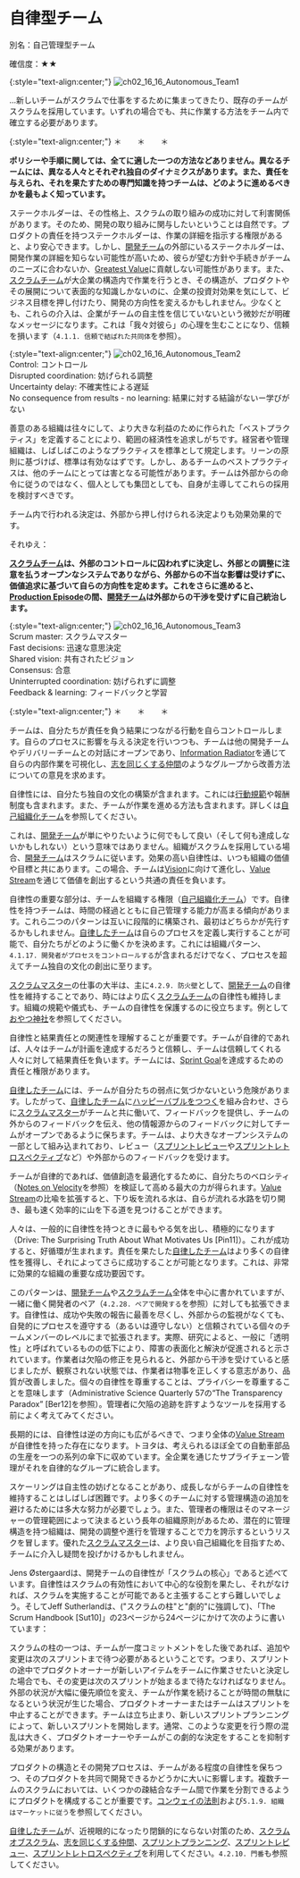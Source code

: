 # 自律型チーム

別名：自己管理型チーム

確信度：★★

{:style="text-align:center;"}
![ch02_16_16_Autonomous_Team1](Images/ch02_16_16_Autonomous_Team1.png)

...新しいチームがスクラムで仕事をするために集まってきたり、既存のチームがスクラムを採用しています。いずれの場合でも、共に作業する方法をチーム内で確立する必要があります。

{:style="text-align:center;"}
＊　　＊　　＊

**ポリシーや手順に関しては、全てに適した一つの方法などありません。異なるチームには、異なる人々とそれぞれ独自のダイナミクスがあります。また、責任を与えられ、それを果たすための専門知識を持つチームは、どのように進めるべきかを最もよく知っています。**

ステークホルダーは、その性格上、スクラムの取り組みの成功に対して利害関係があります。そのため、開発の取り組みに関与したいということは自然です。プロダクトの責任を持つステークホルダーは、作業の詳細を指示する権限があると、より安心できます。しかし、[開発チーム](ch02_14_14_Development_Team.md)の外部にいるステークホルダーは、開発作業の詳細を知らない可能性が高いため、彼らが望む方針や手続きがチームのニーズに合わないか、[Greatest Value](https://sites.google.com/a/scrumplop.org/published-patterns/value-stream/greatest-value)に貢献しない可能性があります。また、​[スクラムチーム](ch02_07_7_Scrum_Team.md)​が大企業の構造内で作業を行うとき、その構造が、プロダクトやその展開について表面的な知識しかないのに、企業の投資対効果を気にして、ビジネス目標を押し付けたり、開発の方向性を変えるかもしれません。少なくとも、これらの介入は、企業がチームの自主性を信じていないという微妙だが明確なメッセージになります。これは「我々対彼ら」の心理を生むことになり、信頼を損います（`4.1.1. 信頼で結ばれた共同体`を参照）。

{:style="text-align:center;"}
![ch02_16_16_Autonomous_Team2](Images/ch02_16_16_Autonomous_Team2.png)<br>
Control: コントロール<br>Disrupted coordination: 妨げられる調整<br>Uncertainty delay: 不確実性による遅延<br>No consequence from results - no learning: 結果に対する結論がないー学びがない

善意のある組織は往々にして、より大きな利益のために作られた「ベストプラクティス」を定義することにより、範囲の経済性を追求しがちです。経営者や管理組織は、しばしばこのようなプラクティスを標準として規定します。リーンの原則に基づけば、標準は有効なはずです。しかし、あるチームのベストプラクティスは、他のチームにとっては害となる可能性があります。チームは外部からの命令に従うのではなく、個人としても集団としても、自身が主導してこれらの採用を検討すべきです。

チーム内で行われる決定は、外部から押し付けられる決定よりも効果効果的です。

それゆえ：

**[スクラムチーム](ch02_07_7_Scrum_Team.md)は、外部のコントロールに囚われずに決定し、外部との調整に注意を払うオープンなシステムでありながら、外部からの不当な影響は受けずに、価値追求に基づいて自らの方向性を定めます。これをさらに進めると、[Production Episode](https://sites.google.com/a/scrumplop.org/published-patterns/value-stream/production-episode)の間、[開発チーム](ch02_14_14_Development_Team.md)は外部からの干渉を受けずに自己統治します。**

{:style="text-align:center;"}
![ch02_16_16_Autonomous_Team3](Images/ch02_16_16_Autonomous_Team3.png)<br>
Scrum master: スクラムマスター<br>Fast decisions: 迅速な意思決定<br>Shared vision: 共有されたビジョン<br>Consensus: 合意<br>Uninterrupted coordination: 妨げられずに調整<br>Feedback & learning: フィードバックと学習

{:style="text-align:center;"}
＊　　＊　　＊

チームは、自分たちが責任を負う結果につながる行動を自らコントロールします。自らのプロセスに影響を与える決定を行いつつも、チームは他の開発チームやデリバリーチームとの対話にオープンであり、[Information Radiator](https://sites.google.com/a/scrumplop.org/published-patterns/value-stream/information-radiator)を通じて自らの内部作業を可視化し、[志を同じくする仲間](ch02_05_5_Birds_of_a_Feather.md)のようなグループから改善方法についての意見を求めます。

自律性には、自分たち独自の文化の構築が含まれます。これには[行動規範](ch02_32_31_Norms_of_Conduct.md)や報酬制度も含まれます。また、チームが作業を進める方法も含まれます。詳しくは[自己組織化チーム](ch02_17_17_Self_Organizing_Team.md)を参照してください。

これは、[開発チーム](ch02_14_14_Development_Team.md)が単にやりたいように何でもして良い（そして何も達成しないかもしれない）という意味ではありません。組織がスクラムを採用している場合、[開発チーム](ch02_14_14_Development_Team.md)はスクラムに従います。効果の高い自律性は、いつも組織の価値や目標と共にあります。この場合、チームは[Vision](https://sites.google.com/a/scrumplop.org/published-patterns/value-stream/vision)に向けて進化し、​[Value Stream](https://sites.google.com/a/scrumplop.org/published-patterns/value-stream)を通じて価値を創出するという共通の責任を負います。

自律性の重要な部分は、チームを組織する権限（[自己組織化チーム](ch02_17_17_Self_Organizing_Team.md)）です。自律性を持つチームは、時間の経過とともに自己管理する能力が高まる傾向があります。これら二つのパターンは互いに段階的に構築され、最初はどちらかが先行するかもしれません。[自律したチーム](ch02_16_16_Autonomous_Team.md)は自らのプロセスを定義し実行することが可能で、自分たちがどのように働くかを決めます。これには組織パターン、`4.1.17. 開発者がプロセスをコントロールする`が含まれるだけでなく、プロセスを超えてチーム独自の文化の創出に至ります。

[スクラムマスター](ch02_20_19_ScrumMaster.md)の仕事の大半は、主に`4.2.9. 防火壁`として、[開発チーム](ch02_14_14_Development_Team.md)の自律性を維持することであり、時にはより広く[スクラムチーム](ch02_07_7_Scrum_Team.md)の自律性も維持します。組織の規範や儀式も、チームの自律性を保護するのに役立ちます。例として[おやつ神社](ch02_21_20_Oyatsu_Jinja_Snack_Shrine_.md)​ を参照してください。

自律性と結果責任との関連性を理解することが重要です。チームが自律的であれば、人々はチームが計画を達成するだろうと信頼し、チームは信頼してくれる人々に対して結果責任を負います。チームには、[Sprint Goal](https://sites.google.com/a/scrumplop.org/published-patterns/value-stream/sprint-goal)​を達成するための責任と権限があります。

[自律したチーム](ch02_16_16_Autonomous_Team.md)には、チームが自分たちの弱点に気づかないという危険があります。したがって、[自律したチーム](ch02_16_16_Autonomous_Team.md)に[ハッピーバブルをつつく](ch02_29_28_Pop_the_Happy_Bubble.md)を組み合わせ、さらに[スクラムマスター](ch02_20_19_ScrumMaster.md)がチームと共に働いて、フィードバックを提供し、チームの外からのフィードバックを伝え、他の情報源からのフィードバックに対してチームがオープンであるように保ちます。チームは、より大きなオープンシステムの一部として組み込まれており、レビュー（[スプリントレビュー](ch02_36_35_Sprint_Review.md)や​[スプリントレトロスペクティブ](ch02_37_36_Sprint_Retrospective.md)など）や外部からのフィードバックを受けます。

チームが自律的であれば、価値創造を最適化するために、自分たちのベロシティ（[Notes on Velocity](https://sites.google.com/a/scrumplop.org/published-patterns/value-stream/notes-on-velocity)を参照）を検証して高める最大の力が得られます。[Value Stream](https://sites.google.com/a/scrumplop.org/published-patterns/value-stream)の比喩を拡張すると、下り坂を流れる水は、自らが流れる水路を切り開き、最も速く効率的に山を下る道を見つけることができます。

人々は、一般的に自律性を持つときに最もやる気を出し、積極的になります（Drive: The Surprising Truth About What Motivates Us [Pin11]）。これが成功すると、好循環が生まれます。責任を果たした[自律したチーム](ch02_16_16_Autonomous_Team.md)はより多くの自律性を獲得し、それによってさらに成功することが可能となります。これは、非常に効果的な組織の重要な成功要因です。

このパターンは、[開発チーム](ch02_14_14_Development_Team.md)や[スクラムチーム](ch02_07_7_Scrum_Team.md)全体を中心に書かれていますが、一緒に働く開発者のペア（`4.2.28. ペアで開発する`を参照）に対しても拡張できます。自律性は、成功や失敗の報告に最善を尽くし、外部からの監視がなくても、自発的にプロセスを遵守する（あるいは遵守しない）と信頼されている個々のチームメンバーのレベルにまで拡張されます。実際、研究によると、一般に「透明性」と呼ばれているものの低下により、障害の表面化と解決が促進されると示されています。作業者は欠陥の修正を見られると、外部から干渉を受けていると感じましたが、観察されない状態では、作業者は物事を正しくする意志があり、品質が改善しました。個々の自律性を尊重することは、プライバシーを尊重することを意味します（Administrative Science Quarterly 57の“The Transparency Paradoxˮ [Ber12]を参照）。管理者に欠陥の追跡を許すようなツールを採用する前によく考えてみてください。

長期的には、自律性は逆の方向にも広がるべきで、つまり全体の[Value Stream](https://sites.google.com/a/scrumplop.org/published-patterns/value-stream)が自律性を持った存在になります。トヨタは、考えられるほぼ全ての自動車部品の生産を一つの系列の傘下に収めています。全企業を通じたサプライチェーン管理がそれを自律的なグループに統合します。

スケーリングは自主性の妨げとなることがあり、成長しながらチームの自律性を維持することはしばしば困難です。より多くのチームに対する管理構造の追加を避けるためには多大な努力が必要でしょう。また、管理者の権限はそのマネージャーの管理範囲によって決まるという長年の組織原則があるため、潜在的に管理構造を持つ組織は、開発の調整や進行を管理することで力を誇示するというリスクを冒します。優れた[スクラムマスター](ch02_20_19_ScrumMaster.md)は、より良い自己組織化を目指すため、チームに介入し疑問を投げかけるかもしれません。

Jens Østergaardは、開発チームの自律性が「スクラムの核心」であると述べています。自律性はスクラムの有効性において中心的な役割を果たし、それがなければ、スクラムを実施することが可能であると主張することすら難しいでしょう。そしてJeff Sutherlandは、("スクラムの柱"と"劇的"に強調して)、「The Scrum Handbook [Sut10]」の23ページから24ページにかけて次のように書いています：

スクラムの柱の一つは、チームが一度コミットメントをした後であれば、追加や変更は次のスプリントまで待つ必要があるということです。つまり、スプリントの途中でプロダクトオーナーが新しいアイテムをチームに作業させたいと決定した場合でも、その変更は次のスプリントが始まるまで待たなければなりません。外部の状況が大幅に優先順位を変え、チームが作業を続けることが時間の無駄になるという状況が生じた場合、プロダクトオーナーまたはチームはスプリントを中止することができます。チームは立ち止まり、新しいスプリントプランニングによって、新しいスプリントを開始します。通常、このような変更を行う際の混乱は大きく、プロダクトオーナーやチームがこの劇的な決定をすることを抑制する効果があります。

プロダクトの構造とその開発プロセスは、チームがある程度の自律性を保ちつつ、そのプロダクトを共同で開発できるかどうかに大いに影響します。複数チームのスクラムにおいては、いくつかの疎結合なチーム間で作業を分割できるようにプロダクトを構成することが重要です。[コンウェイの法則](ch02_04_4_Conway_s_Law.md)および`5.1.9. 組織はマーケットに従う`を参照してください。

[自律したチーム](ch02_16_16_Autonomous_Team.md)が、近視眼的になったり閉鎖的にならない対策のため、[スクラムオブスクラム](ch02_35_34_Scrum_of_Scrums.md)​、[志を同じくする仲間](ch02_05_5_Birds_of_a_Feather.md)、[スプリントプランニング](ch02_25_24_Sprint_Planning.md)、[スプリントレビュー](ch02_36_35_Sprint_Review.md)、[スプリントレトロスペクティブ](ch02_37_36_Sprint_Retrospective.md)を利用してください。`4.2.10. 門番`も参照してください。

